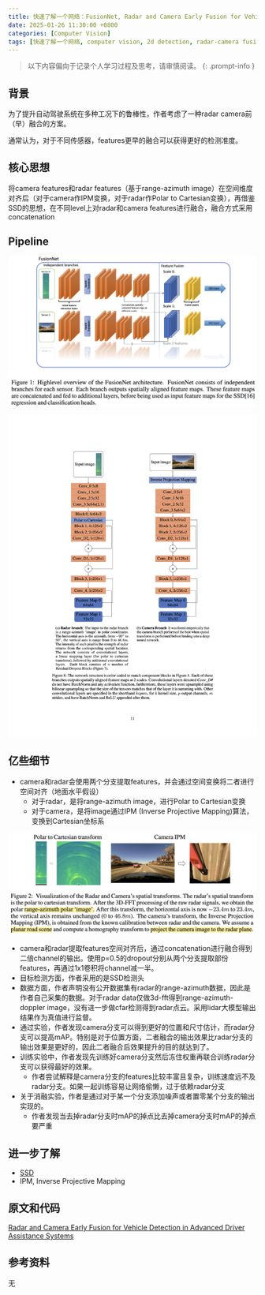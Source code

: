 ```yaml
---
title: 快速了解一个网络：FusionNet, Radar and Camera Early Fusion for Vehicle Detection in Advanced Driver Assistance Systems
date: 2025-01-26 11:30:00 +0800
categories: [Computer Vision]
tags: [快速了解一个网络, computer vision, 2d detection, radar-camera fusion]
---
```


> 以下内容偏向于记录个人学习过程及思考，请审慎阅读。
{: .prompt-info }

## 背景

为了提升自动驾驶系统在多种工况下的鲁棒性，作者考虑了一种radar camera前（早）融合的方案。

通常认为，对于不同传感器，features更早的融合可以获得更好的检测准度。

## 核心思想

将camera features和radar features（基于range-azimuth image）在空间维度对齐后（对于camera作IPM变换，对于radar作Polar to Cartesian变换），再借鉴SSD的思想，在不同level上对radar和camera features进行融合，融合方式采用concatenation

## Pipeline

![fusion-net-pipeline](assets/img/fusion-net-pipeline.png)

![fusion-net-pipeline-details](assets/img/fusion-net-pipeline-details.png)

## 亿些细节

- camera和radar会使用两个分支提取features，并会通过空间变换将二者进行空间对齐（地面水平假设）
  - 对于radar，是将range-azimuth image，进行Polar to Cartesian变换
  - 对于camera，是将image通过IPM (Inverse Projective Mapping)算法，变换到Cartesian坐标系

![fusion-net-spatial-transform](assets/img/fusion-net-spatial-transform.png)

- camera和radar提取features空间对齐后，通过concatenation进行融合得到二倍channel的输出。使用p=0.5的dropout分别从两个分支提取部份features，再通过1x1卷积将channel减一半。
- 目标检测方面，作者采用的是SSD检测头
- 数据方面，作者声明没有公开数据集有radar的range-azimuth数据，因此是作者自己采集的数据。对于radar data仅做3d-fft得到range-azimuth-doppler image，没有进一步做cfar检测得到radar点云。采用lidar大模型输出结果作为真值进行监督。
- 通过实验，作者发现camera分支可以得到更好的位置和尺寸估计，而radar分支可以提高mAP。特别是对于位置方面，二者融合的输出效果比radar分支的输出效果是更好的，因此二者融合后效果提升的目的就达到了。
- 训练实验中，作者发现先训练好camera分支然后冻住权重再联合训练radar分支可以获得最好的效果。
  - 作者尝试解释是camera分支的features比较丰富且复杂，训练速度远不及radar分支。如果一起训练容易让网络偷懒，过于依赖radar分支
- 关于消融实验，作者是通过对于某一个分支添加噪声或者置零某个分支的输出实现的。
  - 作者发现当去掉radar分支时mAP的掉点比去掉camera分支时mAP的掉点要严重

## 进一步了解

- [SSD](https://yinghao.info/posts/ssd/)
- IPM, Inverse Projective Mapping

## 原文和代码

[Radar and Camera Early Fusion for Vehicle Detection in Advanced Driver Assistance Systems](https://ml4ad.github.io/files/papers/Radar%20and%20Camera%20Early%20Fusion%20for%20Vehicle%20Detection%20in%20Advanced%20Driver%20Assistance%20Systems.pdf)

## 参考资料

无